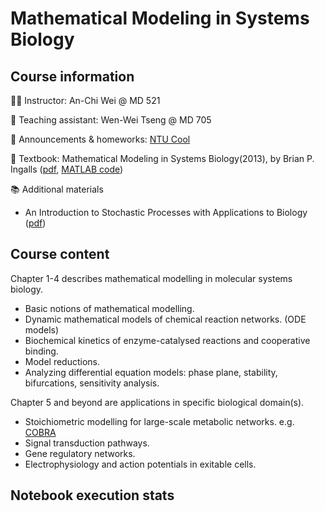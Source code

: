 # Mathematical Modeling in Systems Biology

## Course information

👩‍🏫 Instructor: An-Chi Wei @ MD 521

🦜 Teaching assistant: Wen-Wei Tseng @ MD 705

📝 Announcements & homeworks: [NTU Cool](https://cool.ntu.edu.tw/)

📗 Textbook: Mathematical Modeling in Systems Biology(2013), by Brian P. Ingalls ([pdf](https://www.math.uwaterloo.ca/~bingalls/MMSB/MMSB_w_solutions.pdf), [MATLAB code](https://www.math.uwaterloo.ca/~bingalls/MMSB/MMSB_code.xhtml))

📚 Additional materials
- An Introduction to Stochastic Processes with Applications to Biology ([pdf](http://sistemas.fciencias.unam.mx/~silo/Cursos/coronavirus/Allen.pdf))

## Course content

Chapter 1-4 describes mathematical modelling in molecular systems biology.

- Basic notions of mathematical modelling.
- Dynamic mathematical models of chemical reaction networks. (ODE models)
- Biochemical kinetics of enzyme-catalysed reactions and cooperative binding.
- Model reductions.
- Analyzing differential equation models: phase plane, stability, bifurcations, sensitivity analysis.

Chapter 5 and beyond are applications in specific biological domain(s).

- Stoichiometric modelling for large-scale metabolic networks. e.g. [COBRA](https://opencobra.github.io/cobrapy/)
- Signal transduction pathways.
- Gene regulatory networks.
- Electrophysiology and action potentials in exitable cells.

## Notebook execution stats

```{nb-exec-table}
```
